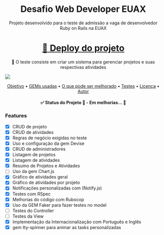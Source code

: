 <h1 align="center">Desafio Web Developer EUAX</h1>
<p align="center">Projeto desenvolvido para o teste de admissão a vaga de desenvolvedor Ruby on Rails na EUAX</p>
<h1 align="center">
    <a href="http://thomelucas.com.br/dev/">🔗 Deploy do projeto</a>
</h1>
<p align="center">🚀 O teste consiste em criar um sistema para gerenciar projetos e suas respectivas atividades</p>
<img src="https://img.shields.io/badge/Desafio-Ruby%20on%20Rails-brightgreen"/>

<p align="center">
 <a href="#objetivo">Objetivo</a> •
 <a href="#gems">GEMs usadas</a> • 
 <a href="#melhorias">O que pode ser melhorado</a> • 
 <a href="#testes">Testes</a> • 
 <a href="#licenca">Licença</a> • 
 <a href="#autor">Autor</a>
</p>

<h4 align="center">
    ✅ Status do Projeto
	🚧  - Em melhorias...  🚧
</h4>

### Features

- [x] CRUD de projeto
- [x] CRUD de atividades
- [x] Regras de negócio exigidas no teste
- [x] Uso e configuração da gem Devise
- [x] CRUD de administradores
- [x] Listagem de projetos
- [x] Listagem de atividades
- [x] Resumo de Projetos e Atividades
- [ ] Uso da gem Chart.js
- [x] Gráfico de atividades geral
- [x] Gráfico de atividades por projeto
- [x] Notificações personalizadas com (Notify.js)
- [x] Testes com RSpec
- [x] Melhorias do código com Rubocop
- [x] Uso da GEM Faker para fazer testes no model
- [ ] Testes do Controller
- [ ] Testes da View
- [x] Implementação da Internacionalização com Português e Inglês
- [x] gem tty-spinner para animar as tasks personalizadas
